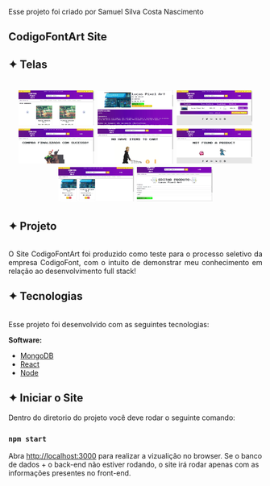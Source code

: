 Esse projeto foi criado por Samuel Silva Costa Nascimento

## CodigoFontArt Site

## ✦ Telas
<h1 align="center">
    <img alt="Telas" title="App" src="img/principal.jpg" width="150px"/>
    <img alt="Telas" title="App" src="img/compra.jpg" width="150px"/>
    <img alt="Telas" title="App" src="img/carrinho.jpg" width="150px"/>
    <img alt="Telas" title="App" src="img/finalizada.jpg" width="150px"/>
    <img alt="Telas" title="App" src="img/noitem.jpg" width="150px"/>
    <img alt="Telas" title="App" src="img/noproduct.jpg" width="150px"/>
    <img alt="Telas" title="App" src="img/editar.jpg" width="150px"/>
    <img alt="Telas" title="App" src="img/editando.jpg" width="150px"/>
</h1>

## ✦ Projeto
<br>
<div style="text-align: justify">
O Site CodigoFontArt foi produzido como teste para o processo seletivo da empresa CodigoFont, com o intuito de demonstrar meu conhecimento em relação ao desenvolvimento full stack!
</div>

## ✦ Tecnologias
<br>
<div style="text-align: justify">
Esse projeto foi desenvolvido com as seguintes tecnologias:

**Software:**
- [MongoDB](https://www.mongodb.com/)
- [React](https://pt-br.reactjs.org/)
- [Node](https://nodejs.org/en/)
</div>

## ✦ Iniciar o Site

Dentro do diretorio do projeto você deve rodar o seguinte comando:

### `npm start`

Abra [http://localhost:3000](http://localhost:3000) para realizar a vizualição no browser.
Se o banco de dados + o back-end não estiver rodando, o site irá rodar apenas com as informações presentes no front-end.
